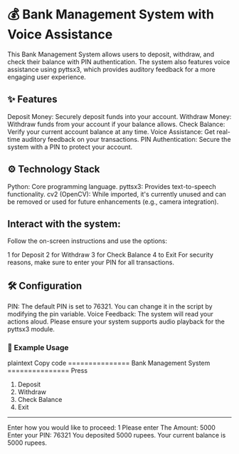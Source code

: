 # 💰 Bank Management System with Voice Assistance
This Bank Management System allows users to deposit, withdraw, and check their balance with PIN authentication. The system also features voice assistance using pyttsx3, which provides auditory feedback for a more engaging user experience.

## ✨ Features
Deposit Money: Securely deposit funds into your account.
Withdraw Money: Withdraw funds from your account if your balance allows.
Check Balance: Verify your current account balance at any time.
Voice Assistance: Get real-time auditory feedback on your transactions.
PIN Authentication: Secure the system with a PIN to protect your account.
## ⚙️ Technology Stack
Python: Core programming language.
pyttsx3: Provides text-to-speech functionality.
cv2 (OpenCV): While imported, it's currently unused and can be removed or used for future enhancements (e.g., camera integration).


 ## Interact with the system:
Follow the on-screen instructions and use the options:

1 for Deposit
2 for Withdraw
3 for Check Balance
4 to Exit
For security reasons, make sure to enter your PIN for all transactions.

## 🛠️ Configuration
PIN: The default PIN is set to 76321. You can change it in the script by modifying the pin variable.
Voice Feedback: The system will read your actions aloud. Please ensure your system supports audio playback for the pyttsx3 module.
### 📝 Example Usage
plaintext
Copy code
=============== Bank Management System ===============
Press
 1. Deposit
 2. Withdraw
 3. Check Balance
 4. Exit
-------------------------------------------------
Enter how you would like to proceed: 1
Please enter The Amount: 5000
Enter your PIN: 76321
You deposited 5000 rupees.
Your current balance is 5000 rupees.
